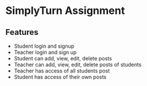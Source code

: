 # SimplyTurn Assignment

## Features
* Student login and signup
* Teacher login and sign up
* Student can add, view, edit, delete posts
* Teacher can add, view, edit, delete posts of students
* Teacher has access of all students post
* Student has access of their own posts
